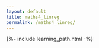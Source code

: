 ```yaml
---
layout: default
title: maths4_linreg
permalink: /maths4_linreg/
---
```


{%- include learning_path.html -%}
